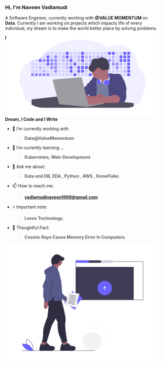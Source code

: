 
### Hi, I'm Naveen Vadlamudi 

A Software Engineer, currently working with **@VALUE MOMENTUM** on **Data**.
Currently I am working on projects which impacts life of every individual, 
my dream is to make the world better place by solving problems.
<img align="right" src="undraw_developer_activity_bv83.png" alt="developer-activity" width=500px />

**I Dream, I Code and I Write**

- 🔭 I’m currently working with 
     > **Data@ValueMomentum**  
- 🌱 I’m currently learning ... 
     > **Kubernetes, Web-Development**
- 💬 Ask me about: 
  > **Data and DB, EDA , Python , AWS , SnowFlake.**
- 📫 How to reach me:
     >  **vadlamudinaveen1999@gmail.com**
- ⚡ Important note: 
  > **Loves Technology.** 
- 🤔 Thoughtful Fact:
  > **Cosmic Rays Cause Memory Error In Computers.**
  
 
<img align="right" src="undraw_server_push_vtms.png" alt="server-push-data" width=500px />



